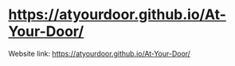 # https://atyourdoor.github.io/At-Your-Door/
Website link: https://atyourdoor.github.io/At-Your-Door/
